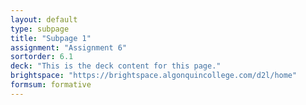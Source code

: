 ```yaml
---
layout: default
type: subpage
title: "Subpage 1"
assignment: "Assignment 6"
sortorder: 6.1
deck: "This is the deck content for this page."
brightspace: "https://brightspace.algonquincollege.com/d2l/home"
formsum: formative
---
```

